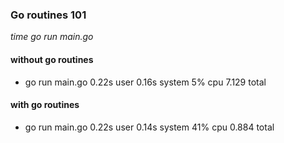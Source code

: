 ### Go routines 101

*time go run main.go*

#### without go routines
* go run main.go 0.22s user 0.16s system 5% cpu 7.129 total

#### with go routines
* go run main.go 0.22s user 0.14s system 41% cpu 0.884 total
